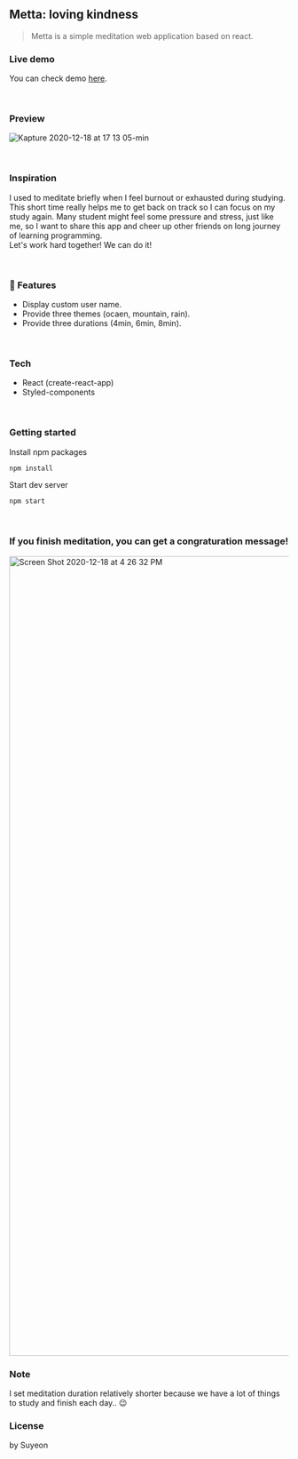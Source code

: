 ## Metta: loving kindness

> Metta is a simple meditation web application based on react.

### Live demo

You can check demo [here](https://metta-meditation.netlify.app).

<br>

### Preview

![Kapture 2020-12-18 at 17 13 05-min](https://user-images.githubusercontent.com/55128990/102591232-0a8d7380-4155-11eb-97ca-e1a9fa2b136d.gif)

<br>

### Inspiration

I used to meditate briefly when I feel burnout or exhausted during studying.
This short time really helps me to get back on track so I can focus on my study again.
Many student might feel some pressure and stress, just like me, so I want to share this app and cheer up other friends on long journey of learning programming.<br/>
Let's work hard together! We can do it!

<br>

### 💫 Features

- Display custom user name.
- Provide three themes (ocaen, mountain, rain).
- Provide three durations (4min, 6min, 8min).

<br>

### Tech

- React (create-react-app)
- Styled-components

<br>

### Getting started

Install npm packages

```bash
npm install
```

Start dev server

```bash
npm start
```

<br>

### If you finish meditation, you can get a congraturation message!

<img width="1440" alt="Screen Shot 2020-12-18 at 4 26 32 PM" src="https://user-images.githubusercontent.com/55128990/102588595-0c553800-4151-11eb-8708-662cc5ace70f.png">

### Note

I set meditation duration relatively shorter because we have a lot of things to study and finish each day.. 😉

### License

by Suyeon
